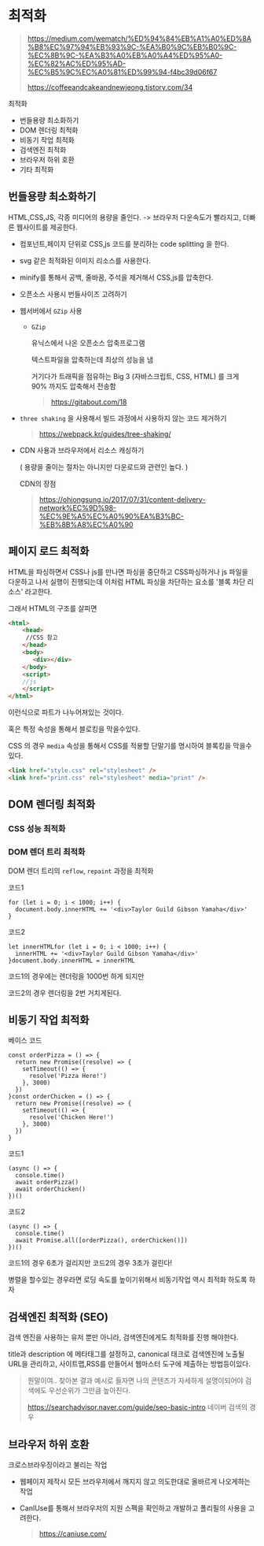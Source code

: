 # 최적화

> https://medium.com/wematch/%ED%94%84%EB%A1%A0%ED%8A%B8%EC%97%94%EB%93%9C-%EA%B0%9C%EB%B0%9C-%EC%8B%9C-%EA%B3%A0%EB%A0%A4%ED%95%A0-%EC%82%AC%ED%95%AD-%EC%B5%9C%EC%A0%81%ED%99%94-f4bc39d06f67
>
> https://coffeeandcakeandnewjeong.tistory.com/34

최적화

- 번들용량 최소화하기
- DOM 렌더링 최적화
- 비동기 작업 최적화
- 검색엔진 최적화
- 브라우저 하위 호환
- 기타 최적화



## 번들용량 최소화하기

HTML,CSS,JS, 각종 미디어의 용량을 줄인다.     -> 브라우저 다운속도가 빨라지고, 더빠른 웹사이트를 제공한다.

- 컴포넌트,페이지 단위로 CSS,js 코드를 분리하는 code splitting 을 한다.

- svg 같은 최적화된 이미지 리소스를 사용한다.

- minify를 통해서 공백, 줄바꿈, 주석을 제거해서 CSS,js를 압축한다.

- 오픈소스 사용시 번들사이즈 고려하기

- 웹서버에서 `GZip` 사용

  - `GZip`

    유닉스에서 나온 오픈소스 압축프로그램

    텍스트파일을 압축하는데 최상의 성능을 냄

    거기다가 트래픽을 점유하는 Big 3 (자바스크립트, CSS, HTML) 를 크게 90% 까지도 압축해서 전송함

    > https://gitabout.com/18

- `three shaking` 을 사용해서 빌드 과정에서 사용하지 않는 코드 제거하기

  > https://webpack.kr/guides/tree-shaking/

- CDN 사용과 브라우저에서 리소스 캐싱하기 

  ( 용량을 줄이는 절차는 아니지만 다운로드와 관련인 높다. )

  CDN의 장점

  > https://ohjongsung.io/2017/07/31/content-delivery-network%EC%9D%98-%EC%9E%A5%EC%A0%90%EA%B3%BC-%EB%8B%A8%EC%A0%90



## 페이지 로드 최적화

HTML을 파싱하면서 CSS나 js를 만나면 파싱을 중단하고 CSS파싱하거나 js 파일을 다운하고 나서 실행이 진행되는데 이처럼 HTML 파싱을 차단하는 요소를 '블록 차단 리소스' 라고한다.

그래서 HTML의 구조를 살피면

```html
<html>
    <head>
     //CSS 참고
    </head>
    <body>
       <div></div>
    </body>
    <script>
    //js
    </script>
</html>
```

이런식으로 파트가 나누어져있는 것이다.



혹은 특정 속성을 통해서 블로킹을 막을수있다.

CSS 의 경우 `media` 속성을 통해서 CSS를 적용할 단말기를 명시하여 블록킹을 막을수있다.

```html
<link href="style.css" rel="stylesheet" />
<link href="print.css" rel="stylesheet" media="print" />
```



## DOM 렌더링 최적화

### CSS 성능 최적화





### DOM 렌더 트리 최적화

DOM 렌더 트리의 `reflow`, `repaint` 과정을 최적화

코드1

```
for (let i = 0; i < 1000; i++) {
  document.body.innerHTML += '<div>Taylor Guild Gibson Yamaha</div>'
}
```

코드2

```
let innerHTMLfor (let i = 0; i < 1000; i++) {
  innerHTML += '<div>Taylor Guild Gibson Yamaha</div>'
}document.body.innerHTML = innerHTML
```

코드1의 경우에는 렌더링을 1000번 하게 되지만

코드2의 경우 렌더링을 2번 거치게된다.









## 비동기 작업 최적화

베이스 코드

```
const orderPizza = () => {
  return new Promise((resolve) => {
    setTimeout(() => {
      resolve('Pizza Here!')
    }, 3000)
  })
}const orderChicken = () => {
  return new Promise((resolve) => {
    setTimeout(() => {
      resolve('Chicken Here!')
    }, 3000)
  })
}
```



코드1

```
(async () => {
  console.time()
  await orderPizza()
  await orderChicken()
})()
```

코드2

```
(async () => {
  console.time()
  await Promise.all([orderPizza(), orderChicken()])
})()
```



코드1의 경우 6초가 걸리지만 코드2의 경우 3초가 걸린다!

병렬을 할수있는 경우라면 로딩 속도를 높이기위해서 비동기작업 역시 최적화 하도록 하자 



## 검색엔진 최적화 (SEO)

검색 엔진을 사용하는 유저 뿐만 아니라, 검색엔진에게도 최적화를 진행 해야한다.

title과 description 에 메타태그를 설정하고, canonical 태크로 검색엔진에 노출될 URL을 관리하고, 사이트맵,RSS를 만들어서 웹마스터 도구에 제출하는 방법등이있다.

> 뭔말이여.. 찾아본 결과 예시로 들자면 나의 콘텐츠가 자세하게 설명이되어야 검색에도 우선순위가 그만큼 높아진다.
>
> https://searchadvisor.naver.com/guide/seo-basic-intro 네이버 검색의 경우



## 브라우저 하위 호환

크로스브라우징이라고 불리는 작업

- 웹페이지 제작시 모든 브라우저에서 깨지지 않고 의도한대로 올바르게 나오게하는 작업

- CanIUse를 통해서 브라우저의 지원 스펙을 확인하고 개발하고 폴리필의 사용을 고려한다.

  > https://caniuse.com/

